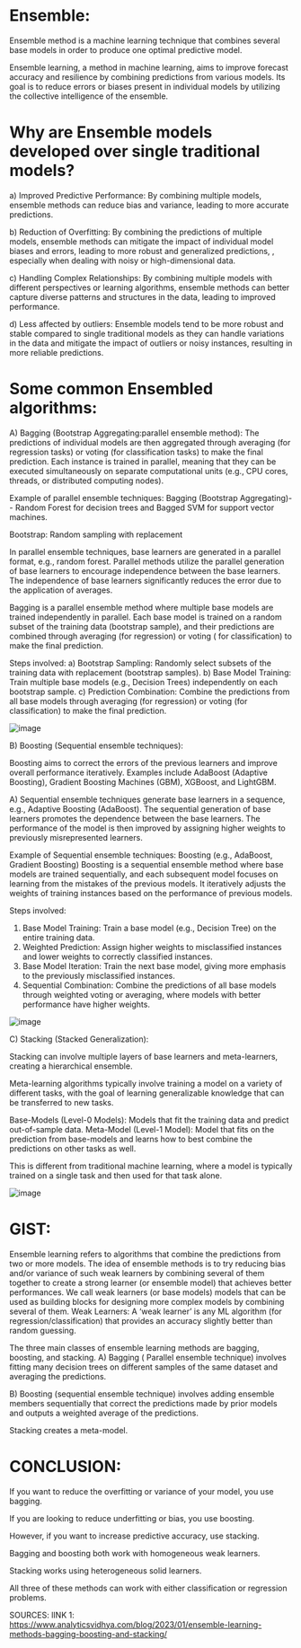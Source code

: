 # Ensemble:

Ensemble method is a machine learning technique that combines several base models in order to produce one optimal predictive model.


Ensemble learning, a method in machine learning, aims to improve forecast accuracy and resilience by combining predictions from various models. Its goal is to reduce errors or biases present in individual models by utilizing the collective intelligence of the ensemble.

# Why are Ensemble models developed over single traditional models?

a) Improved Predictive Performance: By combining multiple models, ensemble methods can reduce bias and variance, leading to more accurate predictions.

b) Reduction of Overfitting: By combining the predictions of multiple models, ensemble methods can mitigate the impact of individual model biases and errors, leading to more robust and generalized predictions, , especially when dealing with noisy or high-dimensional data.

c) Handling Complex Relationships: By combining multiple models with different perspectives or learning algorithms, ensemble methods can better capture diverse patterns and structures in the data, leading to improved performance. 

d) Less affected by outliers:  Ensemble models tend to be more robust and stable compared to single traditional models as they can handle variations in the data and mitigate the impact of outliers or noisy instances, resulting in more reliable predictions.

#  Some common Ensembled algorithms:

A) Bagging (Bootstrap Aggregating:parallel ensemble method): The predictions of individual models are then aggregated through averaging (for regression tasks) or voting (for classification tasks) to make the final prediction.
 Each instance is trained in parallel, meaning that they can be executed simultaneously on separate computational units (e.g., CPU cores, threads, or distributed computing nodes).

Example of parallel ensemble techniques: Bagging (Bootstrap Aggregating)-- Random Forest for decision trees and Bagged SVM for support vector machines.


Bootstrap: Random sampling with replacement
  
In parallel ensemble techniques, base learners are generated in a parallel format, e.g., random forest. Parallel methods utilize the parallel generation of base learners to encourage independence between the base learners. The independence of base learners significantly reduces the error due to the application of averages.



Bagging is a parallel ensemble method where multiple base models are trained independently in parallel. Each base model is trained on a random subset of the training data (bootstrap sample), and their predictions are combined through averaging (for regression) or voting ( for classification) to make the final prediction.

Steps involved:
a) Bootstrap Sampling: Randomly select subsets of the training data with replacement (bootstrap samples).
b) Base Model Training: Train multiple base models (e.g., Decision Trees) independently on each bootstrap sample.
c) Prediction Combination: Combine the predictions from all base models through averaging (for regression) or voting (for classification) to make the final prediction.



![image](https://github.com/Tiwari666/Ensemble_RF_GBM_AdaBoosting/assets/153152895/de72da1a-5edb-46f2-a5df-139db045d63a)

 


B) Boosting (Sequential ensemble techniques):

Boosting aims to correct the errors of the previous learners and improve overall performance iteratively.
Examples include AdaBoost (Adaptive Boosting), Gradient Boosting Machines (GBM), XGBoost, and LightGBM.

A) Sequential ensemble techniques generate base learners in a sequence, e.g., Adaptive Boosting (AdaBoost). The sequential generation of base learners promotes the dependence between the base learners. The performance of the model is then improved by assigning higher weights to previously misrepresented learners.


Example of Sequential ensemble techniques: Boosting (e.g., AdaBoost, Gradient Boosting)
Boosting is a sequential ensemble method where base models are trained sequentially, and each subsequent model focuses on learning from the mistakes of the previous models. It iteratively adjusts the weights of training instances based on the performance of previous models.

Steps involved:
1. Base Model Training: Train a base model (e.g., Decision Tree) on the entire training data.
2. Weighted Prediction: Assign higher weights to misclassified instances and lower weights to correctly classified instances.
3. Base Model Iteration: Train the next base model, giving more emphasis to the previously misclassified instances.
4. Sequential Combination: Combine the predictions of all base models through weighted voting or averaging, where models with better performance have higher weights.


![image](https://github.com/Tiwari666/Ensemble_RF_GBM_AdaBoosting/assets/153152895/6f5e44cc-2077-49b8-ab8e-817845b698f6)




C) Stacking (Stacked Generalization): 

Stacking can involve multiple layers of base learners and meta-learners, creating a hierarchical ensemble.

Meta-learning algorithms typically involve training a model on a variety of different tasks, with the goal of learning generalizable
knowledge that can be transferred to new tasks.


Base-Models (Level-0 Models): Models that fit the training data and predict out-of-sample data.
Meta-Model (Level-1 Model): Model that fits on the prediction from base-models and learns how to best combine the
predictions on other tasks as well.

This is different from traditional machine learning, where a model is typically trained on a single task and then used for that task
alone.

![image](https://github.com/Tiwari666/Ensemble_RF_GBM_AdaBoosting/assets/153152895/b6fe5840-ebfe-46dd-8689-8a4af7e27beb)


# GIST: 
Ensemble learning refers to algorithms that combine the predictions from two or more models.
The idea of ensemble methods is to try reducing bias and/or variance of such weak learners by combining several of them
together to create a strong learner (or ensemble model) that achieves better performances. We call weak learners (or base
models) models that can be used as building blocks for designing more complex models by combining several of them. Weak
Learners: A ‘weak learner’ is any ML algorithm (for regression/classification) that provides an accuracy slightly better than
random guessing.

The three main classes of ensemble learning methods are bagging, boosting, and stacking.
A) Bagging ( Parallel ensemble technique) involves fitting many decision trees on different samples of the same dataset and averaging the predictions.

B) Boosting (sequential ensemble technique) involves adding ensemble members sequentially that correct the predictions made by prior models and outputs a
weighted average of the predictions.

Stacking creates a meta-model.

# CONCLUSION:

If you want to reduce the overfitting or variance of your model, you use bagging.

If you are looking to reduce underfitting or bias, you use boosting.

However, if you want to increase predictive accuracy, use stacking.

Bagging and boosting both work with homogeneous weak learners.

Stacking works using heterogeneous solid learners.

All three of these methods can work with either classification or regression problems.


SOURCES:
lINK 1: https://www.analyticsvidhya.com/blog/2023/01/ensemble-learning-methods-bagging-boosting-and-stacking/







